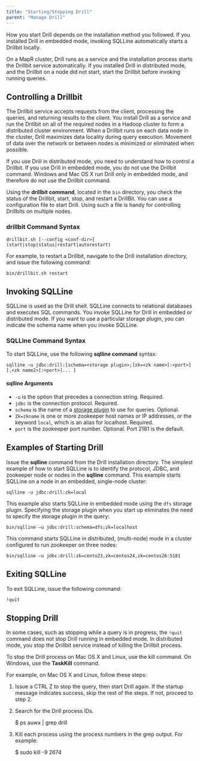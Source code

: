 ```yaml
---
title: "Starting/Stopping Drill"
parent: "Manage Drill"
---
```

How you start Drill depends on the installation method you followed. If you installed Drill in embedded mode, invoking SQLLine automatically starts a Drillbit locally. 

On a MapR cluster, Drill runs as a service and the installation process starts the Drillbit service automatically. If you installed Drill in distributed mode, and the Drillbit on a node did not start, start the Drillbit before invoking running queries.


## Controlling a Drillbit

The Drillbit service accepts requests from the client, processing the queries, and returning results to the client. You install Drill as a service and run the Drillbit on all of the required nodes in a Hadoop cluster to form a distributed cluster environment. When a Drillbit runs on each data node in the cluster, Drill maximizes data locality during query execution. Movement of data over the network or between nodes is minimized or eliminated when possible.

If you use Drill in distributed mode, you need to understand how to control a Drillbit. If you use Drill in embedded mode, you do not use the Drillbit command. Windows and Mac OS X run Drill only in embedded mode, and therefore do not use the Drillbit command.

Using the **drillbit command**, located in the `bin` directory, you check the status of the Drillbit, start, stop, and restart a DrillBit. You can use a configuration file to start Drill. Using such a file is handy for controlling Drillbits on multiple nodes.

### drillbit Command Syntax

    drillbit.sh [--config <conf-dir>] (start|stop|status|restart|autorestart)

For example, to restart a Drillbit, navigate to the Drill installation directory, and issue the following command:

    bin/drillbit.sh restart

## Invoking SQLLine
SQLLine is used as the Drill shell. SQLLine connects to relational databases and executes SQL commands. You invoke SQLLine for Drill in embedded or distributed mode. If you want to use a particular storage plugin, you can indicate the schema name when you invoke SQLLine.

### SQLLine Command Syntax
To start SQLLine, use the following **sqlline command** syntax:


    sqlline –u jdbc:drill:[schema=<storage plugin>;]zk=<zk name>[:<port>][,<zk name2>[:<port>]... ]

#### sqlline Arguments 

* `-u` is the option that precedes a connection string. Required.  
* `jdbc` is the connection protocol. Required.  
* `schema` is the name of a [storage plugin]({{site.baseurl}}/docs/storage-plugin-registration) to use for queries. Optional.  
* `Zk=zkname` is one or more zookeeper host names or IP addresses, or the keyword `local`, which is an alias for localhost. Required.  
* `port` is the zookeeper port number. Optional. Port 2181 is the default.  

## Examples of Starting Drill
Issue the **sqlline** command from the Drill installation directory. The simplest example of how to start SQLLine is to identify the protocol, JDBC, and zookeeper node or nodes in the **sqlline** command. This example starts SQLLine on a node in an embedded, single-node cluster:

    sqlline -u jdbc:drill:zk=local

This example also starts SQLLine in embedded mode using the `dfs` storage plugin. Specifying the storage plugin when you start up eliminates the need to specify the storage plugin in the query:


    bin/sqlline –u jdbc:drill:schema=dfs;zk=localhost

This command starts SQLLine in distributed, (multi-node) mode in a cluster configured to run zookeeper on three nodes:

    bin/sqlline –u jdbc:drill:zk=cento23,zk=centos24,zk=centos26:5181

## Exiting SQLLine

To exit SQLLine, issue the following command:

    !quit

## Stopping Drill

In some cases, such as stopping while a query is in progress, the `!quit` command does not stop Drill running in embedded mode. In distributed mode, you stop the Drillbit service instead of killing the Drillbit process. 

To stop the Drill process on Mac OS X and Linux, use the kill command. On Windows, use the **TaskKill** command.

For example, on Mac OS X and Linux, follow these steps:

  1. Issue a CTRL Z to stop the query, then start Drill again. If the startup message indicates success, skip the rest of the steps. If not, proceed to step 2.
  2. Search for the Drill process IDs.
  
        $ ps auwx | grep drill
  3. Kill each process using the process numbers in the grep output. For example:

        $ sudo kill -9 2674  

